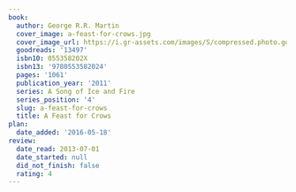 ```yaml
---
book:
  author: George R.R. Martin
  cover_image: a-feast-for-crows.jpg
  cover_image_url: https://i.gr-assets.com/images/S/compressed.photo.goodreads.com/books/1429538615l/13497._SY160_.jpg
  goodreads: '13497'
  isbn10: 055358202X
  isbn13: '9780553582024'
  pages: '1061'
  publication_year: '2011'
  series: A Song of Ice and Fire
  series_position: '4'
  slug: a-feast-for-crows
  title: A Feast for Crows
plan:
  date_added: '2016-05-18'
review:
  date_read: 2013-07-01
  date_started: null
  did_not_finish: false
  rating: 4
---
```

